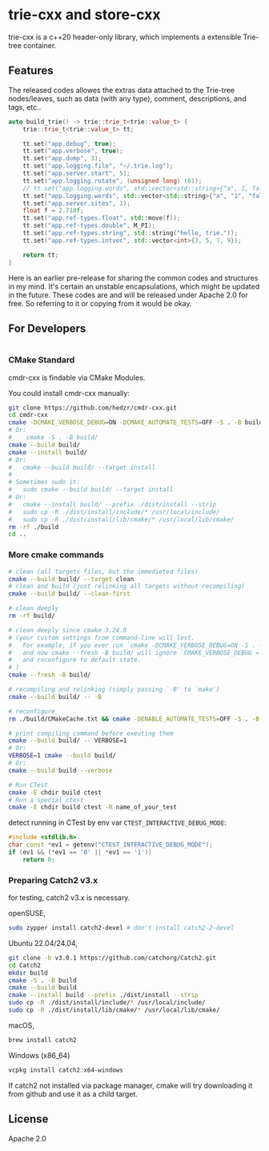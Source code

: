 # trie-cxx and store-cxx

trie-cxx is a c++20 header-only library, which implements a extensible Trie-tree container.

## Features

The released codes allowes the extras data attached to the Trie-tree nodes/leaves, such as data (with any type), comment, descriptions, and tags, etc..

```cpp
auto build_trie() -> trie::trie_t<trie::value_t> {
	trie::trie_t<trie::value_t> tt;

	tt.set("app.debug", true);
	tt.set("app.verbose", true);
	tt.set("app.dump", 3);
	tt.set("app.logging.file", "~/.trie.log");
	tt.set("app.server.start", 5);
	tt.set("app.logging.rotate", (unsigned long) (6));
	// tt.set("app.logging.words", std::vector<std::string>{"a", 1, false});
	tt.set("app.logging.words", std::vector<std::string>{"a", "1", "false"});
	tt.set("app.server.sites", 1);
	float f = 2.718f;
	tt.set("app.ref-types.float", std::move(f));
	tt.set("app.ref-types.double", M_PI);
	tt.set("app.ref-types.string", std::string("hello, trie."));
	tt.set("app.ref-types.intvec", std::vector<int>{3, 5, 7, 9});

	return tt;
}
```

Here is an earlier pre-release for sharing the common codes and structures in my mind.
It's certain an unstable encapsulations, which might be updated in the future.
These codes are and will be released under Apache 2.0 for free. So referring to it or copying from it would be okay.

## For Developers

```bash
```

### CMake Standard

cmdr-cxx is findable via CMake Modules.

You could install cmdr-cxx manually:

```bash
git clone https://github.com/hedzr/cmdr-cxx.git
cd cmdr-cxx
cmake -DCMAKE_VERBOSE_DEBUG=ON -DCMAKE_AUTOMATE_TESTS=OFF -S . -B build/ -G Ninja
# Or:
#    cmake -S . -B build/
cmake --build build/
cmake --install build/
# Or:
#   cmake --build build/ --target install
#
# Sometimes sudo it:
#   sudo cmake --build build/ --target install
# Or:
#   cmake --install build/ --prefix ./dist/install --strip
#   sudo cp -R ./dist/install/include/* /usr/local/include/
#   sudo cp -R ./dist/install/lib/cmake/* /usr/local/lib/cmake/
rm -rf ./build
cd ..
```

### More cmake commands

```bash
# clean (all targets files, but the immedieted files)
cmake --build build/ --target clean
# clean and build (just relinking all targets without recompiling)
cmake --build build/ --clean-first

# clean deeply
rm -rf build/

# clean deeply since cmake 3.24.0
# (your custom settings from command-line will lost.
#   For example, if you ever run `cmake -DCMAKE_VERBOSE_DEBUG=ON -S . -B build',
#   and now cmake --fresh -B build/ will ignore `CMAKE_VERBOSE_DEBUG = ON' 
#   and reconfigure to default state.
# )
cmake --fresh -B build/

# recompiling and relinking (simply passing `-B' to `make')
cmake --build build/ -- -B

# reconfigure
rm ./build/CMakeCache.txt && cmake -DENABLE_AUTOMATE_TESTS=OFF -S . -B build/

# print compiling command before exeuting them
cmake --build build/ -- VERBOSE=1
# Or:
VERBOSE=1 cmake --build build/
# Or:
cmake --build build --verbose

# Run CTest
cmake -E chdir build ctest
# Run a special ctest
cmake -E chdir build ctest -R name_of_your_test
```

detect running in CTest by env var `CTEST_INTERACTIVE_DEBUG_MODE`:

```c++
#include <stdlib.h>
char const *ev1 = getenv("CTEST_INTERACTIVE_DEBUG_MODE");
if (ev1 && (*ev1 == '0' || *ev1 == '1'))
    return 0;
```

### Preparing Catch2 v3.x

for testing, catch2 v3.x is necessary.

openSUSE,

```bash
sudo zypper install catch2-devel # don't install catch2-2-devel
```

Ubuntu 22.04/24.04,

```bash
git clone -b v3.0.1 https://github.com/catchorg/Catch2.git
cd Catch2
mkdir build
cmake -S . -B build
cmake --build build
cmake --install build --prefix ./dist/install --strip
sudo cp -R ./dist/install/include/* /usr/local/include/
sudo cp -R ./dist/install/lib/cmake/* /usr/local/lib/cmake/
```

macOS,

```bash
brew install catch2
```

Windows (x86_64)

```powershell
vcpkg install catch2:x64-windows
```

If catch2 not installed via package manager, cmake will try downloading it from github and use it as a child target.

## License

Apache 2.0
